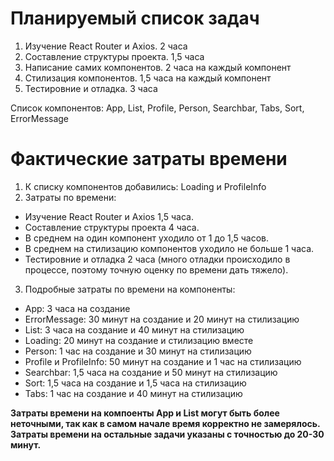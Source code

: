 # Планируемый список задач
1. Изучение React Router и Axios. 2 часа 
2. Составление структуры проекта. 1,5 часа 
3. Написание самих компонентов. 2 часа на каждый компонент 
4. Стилизация компонентов. 1,5 часа на каждый компонент 
5. Тестировние и отладка. 3 часа

Список компонентов:
App, List, Profile, Person, Searchbar, Tabs, Sort, ErrorMessage

# Фактические затраты времени 
1. К списку компонентов добавились: Loading и ProfileInfo
2. Затраты по времени: 
  - Изучение React Router и Axios 1,5 часа.
  - Составление структуры проекта 4 часа. 
  - В среднем на один компонент уходило от 1 до 1,5 часов.
  - В среднем на стилизацию компонентов уходило не больше 1 часа.
  - Тестировние и отладка 2 часа (много отладки происходило в процессе, поэтому точную оценку по времени дать тяжело).
3. Подробные затраты по времени на компоненты:
  - App: 3 часа на создание
  - ErrorMessage: 30 минут на создание и 20 минут на стилизацию
  - List: 3 часа на создание и 40 минут на стилизацию
  - Loading: 20 минут на создание и стилизацию вместе
  - Person: 1 час на создание и 30 минут на стилизацию
  - Profile и ProfileInfo: 50 минут на создание и 1 час на стилизацию
  - Searchbar: 1,5 часа на создание и 50 минут на стилизацию
  - Sort: 1,5 часа на создание и 1,5 часа на стилизацию
  - Tabs: 1 час на создание и 40 минут на стилизацию

**Затраты времени на компоенты App и List могут быть более неточными, так как в самом начале время корректно не замерялось. Затраты времени на остальные задачи указаны с точностью до 20-30 минут.**